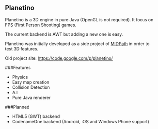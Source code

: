 ## Planetino

Planetino is a 3D engine in pure Java (OpenGL is not required). It focus on FPS (First Person Shooting) games.

The current backend is AWT but adding a new one is easy.

Planetino was initially developed as a side project of [MIDPath](midpath.thenesis.org) in order to test 3D features.

Old project site: https://code.google.com/p/planetino/

###Features

  * Physics
  * Easy map creation
  * Collision Detection
  * A.I
  * Pure Java renderer 
 
###Planned
 * HTML5 (GWT) backend
 * CodenameOne backend (Android, iOS and Windows Phone support)



